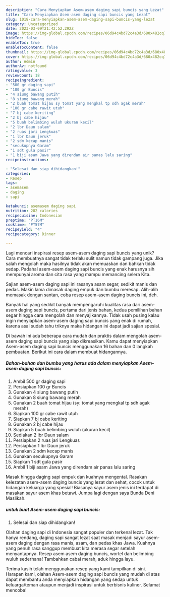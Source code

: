 ```yaml
---
description: "Cara Menyiapkan Asem-asem daging sapi buncis yang Lezat"
title: "Cara Menyiapkan Asem-asem daging sapi buncis yang Lezat"
slug: 1018-cara-menyiapkan-asem-asem-daging-sapi-buncis-yang-lezat
category: Uncategorized
date: 2023-03-09T21:42:52.292Z
image: https://img-global.cpcdn.com/recipes/06d94c4bd72c4a3d/680x482cq70/asem-asem-daging-sapi-buncis-foto-resep-utama.jpg
hideToc: false
enableToc: true
enableTocContent: false
thumbnail: https://img-global.cpcdn.com/recipes/06d94c4bd72c4a3d/680x482cq70/asem-asem-daging-sapi-buncis-foto-resep-utama.jpg
cover: https://img-global.cpcdn.com/recipes/06d94c4bd72c4a3d/680x482cq70/asem-asem-daging-sapi-buncis-foto-resep-utama.jpg
author: Admin
authorAv: notfound
ratingvalue: 3
reviewcount: 18
recipeingredient:
- "500 gr daging sapi"
- "100 gr Buncis"
- "4 siung bawang putih"
- "8 siung bawang merah"
- "2 buah tomat hijau sy tomat yang mengkal tp sdh agak merah"
- "100 gr cabe rawit utuh"
- "7 bj cabe keriting"
- "2 bj cabe hijau"
- "5 buah belimbing wuluh ukuran kecil"
- "2 lbr Daun salam"
- "2 ruas jari Lengkuas"
- "1 lbr Daun jeruk"
- "2 sdm kecap manis"
- "secukupnya Garam"
- "1 sdt gula pasir"
- "1 biji asam Jawa yang direndam air panas lalu saring"
recipeinstructions:

- "Selesai dan siap dihidangkan!"
categories:
- Resep
tags:
- asemasem
- daging
- sapi

katakunci: asemasem daging sapi 
nutrition: 282 calories
recipecuisine: Indonesian
preptime: "PT16M"
cooktime: "PT57M"
recipeyield: "4"
recipecategory: Dinner

---
```





Lagi mencari inspirasi resep asem-asem daging sapi buncis yang unik? Cara membuatnya sangat tidak terlalu sulit namun tidak gampang juga. Jika salah mengolah maka hasilnya tidak akan memuaskan dan bahkan tidak sedap. Padahal asem-asem daging sapi buncis yang enak harusnya sih mempunyai aroma dan cita rasa yang mampu memancing selera Kita.





Sajian asem-asem daging sapi ini rasanya asam segar, sedikit manis dan pedas. Makin lama dimasak daging empuk dan bumbu meresap. Alih-alih memasak dengan santan, coba resep asem-asem daging buncis ini, deh.

Banyak hal yang sedikit banyak mempengaruhi kualitas rasa dari asem-asem daging sapi buncis, pertama dari jenis bahan, kedua pemilihan bahan segar hingga cara mengolah dan menyajikannya. Tidak usah pusing kalau ingin menyiapkan asem-asem daging sapi buncis yang enak di rumah, karena asal sudah tahu triknya maka hidangan ini dapat jadi sajian spesial.






Di bawah ini ada beberapa cara mudah dan praktis dalam mengolah asem-asem daging sapi buncis yang siap dikreasikan. Kamu dapat menyiapkan Asem-asem daging sapi buncis menggunakan 16 bahan dan 0 langkah pembuatan. Berikut ini cara dalam membuat hidangannya.

<!--inarticleads1-->

##### Bahan-bahan dan bumbu yang harus ada dalam menyiapkan Asem-asem daging sapi buncis:

1. Ambil 500 gr daging sapi
1. Persiapkan 100 gr Buncis
1. Gunakan 4 siung bawang putih
1. Gunakan 8 siung bawang merah
1. Gunakan 2 buah tomat hijau (sy: tomat yang mengkal tp sdh agak merah)
1. Siapkan 100 gr cabe rawit utuh
1. Siapkan 7 bj cabe keriting
1. Gunakan 2 bj cabe hijau
1. Siapkan 5 buah belimbing wuluh (ukuran kecil)
1. Sediakan 2 lbr Daun salam
1. Persiapkan 2 ruas jari Lengkuas
1. Persiapkan 1 lbr Daun jeruk
1. Gunakan 2 sdm kecap manis
1. Gunakan secukupnya Garam
1. Siapkan 1 sdt gula pasir
1. Ambil 1 biji asam Jawa yang direndam air panas lalu saring


Masak hingga daging sapi empuk dan kuahnya mengental. Rasakan kelezatan asem-asem daging buncis yang lezat dan sehat, cocok untuk hidangan keluarga yang spesial! Biasanya sayur asem jenis ini terdapat di masakan sayur asem khas betawi. Jumpa lagi dengan saya Bunda Deni Maslikah. 

<!--inarticleads2-->

#####  untuk buat Asem-asem daging sapi buncis:


1. Selesai dan siap dihidangkan!

Olahan daging sapi di Indonesia sangat populer dan terkenal lezat. Tak hanya rendang, daging sapi sangat lezat saat masak menjadi sayur asem-asem daging dengan rasa manis, asam, dan pedas khas Jawa. Kuahnya yang penuh rasa sanggup membuat kita merasa segar setelah menyantapnya. Resep asem asem daging buncis, wortel dan belimbing wuluh sederhana! Tambahkan cabai merah, aduk hingga layu. 

Terima kasih telah menggunakan resep yang kami tampilkan di sini. Harapan kami, olahan Asem-asem daging sapi buncis yang mudah di atas dapat membantu anda menyiapkan hidangan yang sedap untuk keluarga/teman ataupun menjadi inspirasi untuk berbisnis kuliner. Selamat mencoba!

